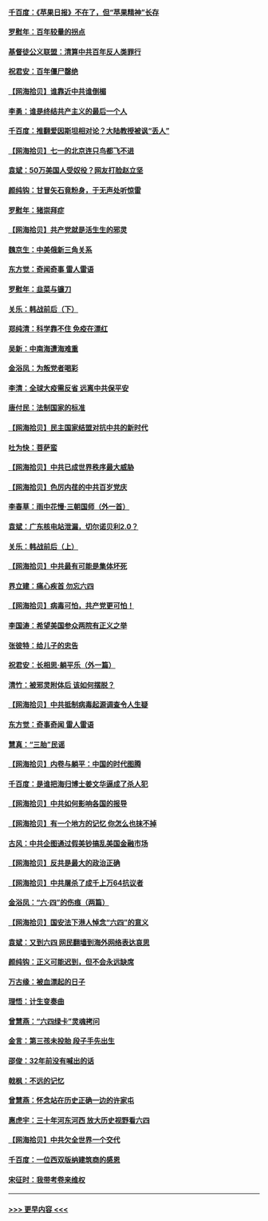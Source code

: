 #### [千百度：《苹果日报》不在了，但“苹果精神”长存](../pages/nsc993/n13046703.md?t=06251601) 
#### [罗慰年：百年较量的拐点](../pages/nsc993/n13046542.md?t=06251601) 
#### [基督徒公义联盟：清算中共百年反人类罪行](../pages/nsc993/n13046499.md?t=06251601) 
#### [祝君安：百年僵尸罄绝](../pages/nsc993/n13045595.md?t=06251601) 
#### [【网海拾贝】谁靠近中共谁倒楣](../pages/nsc993/n13044667.md?t=06251601) 
#### [李勇：谁是终结共产主义的最后一个人](../pages/nsc993/n13044397.md?t=06251601) 
#### [千百度：推翻爱因斯坦相对论？大陆教授被讽“丢人”](../pages/nsc993/n13043908.md?t=06251601) 
#### [【网海拾贝】七一的北京连只鸟都飞不进](../pages/nsc993/n13041377.md?t=06251601) 
#### [袁斌：50万美国人受奴役？网友打脸赵立坚](../pages/nsc993/n13041330.md?t=06251601) 
#### [颜纯钩：甘冒矢石竟粉身，于无声处听惊雷](../pages/nsc993/n13041140.md?t=06251601) 
#### [罗慰年：猪崇拜症](../pages/nsc993/n13041071.md?t=06251601) 
#### [【网海拾贝】共产党就是活生生的邪灵](../pages/nsc993/n13036627.md?t=06251601) 
#### [魏京生：中美俄新三角关系](../pages/nsc993/n13035986.md?t=06251601) 
#### [东方觉：奇闻奇事 雷人雷语](../pages/nsc993/n13035878.md?t=06251601) 
#### [罗慰年：韭菜与镰刀](../pages/nsc993/n13034374.md?t=06251601) 
#### [关乐：韩战前后（下）](../pages/nsc993/n13034113.md?t=06251601) 
#### [郑纯清：科学靠不住 免疫在漂红](../pages/nsc993/n13034093.md?t=06251601) 
#### [吴新：中南海遭海难重](../pages/nsc993/n13034084.md?t=06251601) 
#### [金浴凤：为叛党者喝彩](../pages/nsc993/n13034058.md?t=06251601) 
#### [李清：全球大疫需反省 远离中共保平安](../pages/nsc993/n13033784.md?t=06251601) 
#### [唐付民：法制国家的标准](../pages/nsc993/n13032944.md?t=06251601) 
#### [【网海拾贝】民主国家结盟对抗中共的新时代](../pages/nsc993/n13031717.md?t=06251601) 
#### [吐为快：菩萨蛮](../pages/nsc993/n13030033.md?t=06251601) 
#### [【网海拾贝】中共已成世界秩序最大威胁](../pages/nsc993/n13028138.md?t=06251601) 
#### [【网海拾贝】色厉内荏的中共百岁党庆](../pages/nsc993/n13025582.md?t=06251601) 
#### [李春草：雨中花慢‧三朝国师（外一首）](../pages/nsc993/n13025567.md?t=06251601) 
#### [袁斌：广东核电站泄漏，切尔诺贝利2.0？](../pages/nsc993/n13025475.md?t=06251601) 
#### [关乐：韩战前后（上）](../pages/nsc993/n13025387.md?t=06251601) 
#### [【网海拾贝】中共最有可能是集体坏死](../pages/nsc993/n13023101.md?t=06251601) 
#### [界立建：痛心疾首 勿忘六四](../pages/nsc993/n13022339.md?t=06251601) 
#### [【网海拾贝】病毒可怕，共产党更可怕！](../pages/nsc993/n13020728.md?t=06251601) 
#### [李国涛：希望美国参众两院有正义之举](../pages/nsc993/n13020674.md?t=06251601) 
#### [张彼特：给儿子的忠告](../pages/nsc993/n13018934.md?t=06251601) 
#### [祝君安：长相思‧躺平乐（外一篇）](../pages/nsc993/n13018923.md?t=06251601) 
#### [清竹：被邪灵附体后 该如何摆脱？](../pages/nsc993/n13018877.md?t=06251601) 
#### [【网海拾贝】中共抵制病毒起源调查令人生疑](../pages/nsc993/n13017785.md?t=06251601) 
#### [东方觉：奇事奇闻 雷人雷语](../pages/nsc993/n13017577.md?t=06251601) 
#### [慧真：“三胎”民谣](../pages/nsc993/n13017394.md?t=06251601) 
#### [【网海拾贝】内卷与躺平：中国的时代图腾](../pages/nsc993/n13016128.md?t=06251601) 
#### [千百度：是谁把海归博士姜文华逼成了杀人犯](../pages/nsc993/n13015218.md?t=06251601) 
#### [【网海拾贝】中共如何影响各国的报导](../pages/nsc993/n13012599.md?t=06251601) 
#### [【网海拾贝】有一个地方的记忆 你怎么也抹不掉](../pages/nsc993/n13009802.md?t=06251601) 
#### [古风：中共企图通过假美钞搞乱美国金融市场](../pages/nsc993/n13009626.md?t=06251601) 
#### [【网海拾贝】反共是最大的政治正确](../pages/nsc993/n13007051.md?t=06251601) 
#### [【网海拾贝】中共屠杀了成千上万64抗议者](../pages/nsc993/n13002713.md?t=06251601) 
#### [金浴凤：“六·四”的伤痕（两篇）](../pages/nsc993/n13001719.md?t=06251601) 
#### [【网海拾贝】国安法下港人悼念“六四”的意义](../pages/nsc993/n13001039.md?t=06251601) 
#### [袁斌：又到六四 网民翻墙到海外网络表达哀思](../pages/nsc993/n13000995.md?t=06251601) 
#### [颜纯钩：正义可能迟到，但不会永远缺席](../pages/nsc993/n13000920.md?t=06251601) 
#### [万古缘：被血漂起的日子](../pages/nsc993/n13000914.md?t=06251601) 
#### [理悟：计生变奏曲](../pages/nsc993/n13000414.md?t=06251601) 
#### [曾慧燕：“六四绿卡”灵魂拷问](../pages/nsc993/n13000277.md?t=06251601) 
#### [金言：第三孩未投胎 段子手先出生](../pages/nsc993/n13000215.md?t=06251601) 
#### [邵俊：32年前没有喊出的话](../pages/nsc993/n13000181.md?t=06251601) 
#### [戟枫：不远的记忆](../pages/nsc993/n13000121.md?t=06251601) 
#### [曾慧燕：怀念站在历史正确一边的许家屯](../pages/nsc993/n13000073.md?t=06251601) 
#### [惠虎宇：三十年河东河西 放大历史视野看六四](../pages/nsc993/n13000018.md?t=06251601) 
#### [【网海拾贝】中共欠全世界一个交代](../pages/nsc993/n12998706.md?t=06251601) 
#### [千百度：一位西双版纳建筑商的感恩](../pages/nsc993/n12998487.md?t=06251601) 
#### [宋征时：我带考卷来维权](../pages/nsc993/n12994088.md?t=06251601) 

----
#### [ >>> 更早内容 <<< ](../indexes/nsc993-earlier.md)
